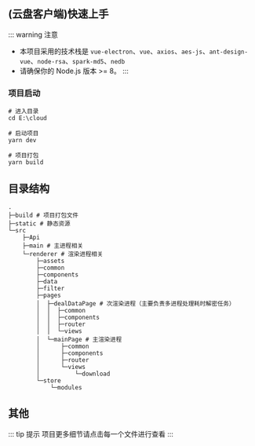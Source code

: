 ## (云盘客户端)快速上手

::: warning 注意
- 本项目采用的技术栈是 `vue-electron`、`vue`、`axios`、`aes-js`、`ant-design-vue`、`node-rsa`、`spark-md5`、`nedb`
- 请确保你的 Node.js 版本 >= 8。
:::

### 项目启动

```shell script
# 进入目录
cd E:\cloud

# 启动项目
yarn dev

# 项目打包
yarn build
```
## 目录结构

```shell script
.
├─build # 项目打包文件
├─static # 静态资源
└─src
    ├─Api
    ├─main # 主进程相关
    └─renderer # 渲染进程相关
        ├─assets
        ├─common
        ├─components
        ├─data
        ├─filter
        ├─pages
        │  ├─dealDataPage # 次渲染进程（主要负责多进程处理耗时解密任务）
        │  │  ├─common
        │  │  ├─components
        │  │  ├─router
        │  │  └─views
        │  └─mainPage # 主渲染进程
        │      ├─common
        │      ├─components
        │      ├─router
        │      └─views
        │          └─download
        └─store
            └─modules
```

## 其他

::: tip 提示
项目更多细节请点击每一个文件进行查看
:::
